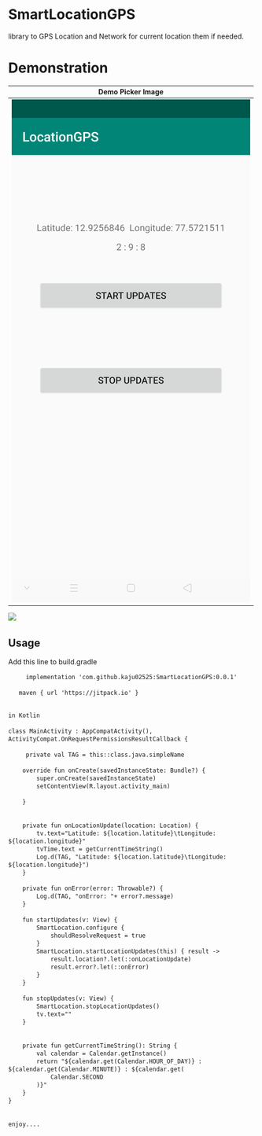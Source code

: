 # SmartLocationGPS
library to GPS Location and Network for current location them if needed.
# Demonstration
|Demo Picker Image|
|:---:|
|![](art/pic.png)|

[![](https://jitpack.io/v/kaju02525/SmartLocationGPS.svg)](https://jitpack.io/#kaju02525/SmartLocationGPS)




## Usage
Add this line to build.gradle
```
	 implementation 'com.github.kaju02525:SmartLocationGPS:0.0.1'
   
   maven { url 'https://jitpack.io' }
   
```

```
in Kotlin

class MainActivity : AppCompatActivity(), ActivityCompat.OnRequestPermissionsResultCallback {

     private val TAG = this::class.java.simpleName

    override fun onCreate(savedInstanceState: Bundle?) {
        super.onCreate(savedInstanceState)
        setContentView(R.layout.activity_main)

    }


    private fun onLocationUpdate(location: Location) {
        tv.text="Latitude: ${location.latitude}\tLongitude: ${location.longitude}"
        tvTime.text = getCurrentTimeString()
        Log.d(TAG, "Latitude: ${location.latitude}\tLongitude: ${location.longitude}")
    }

    private fun onError(error: Throwable?) {
        Log.d(TAG, "onError: "+ error?.message)
    }

    fun startUpdates(v: View) {
        SmartLocation.configure {
            shouldResolveRequest = true
        }
        SmartLocation.startLocationUpdates(this) { result ->
            result.location?.let(::onLocationUpdate)
            result.error?.let(::onError)
        }
    }

    fun stopUpdates(v: View) {
        SmartLocation.stopLocationUpdates()
        tv.text=""
    }


    private fun getCurrentTimeString(): String {
        val calendar = Calendar.getInstance()
        return "${calendar.get(Calendar.HOUR_OF_DAY)} : ${calendar.get(Calendar.MINUTE)} : ${calendar.get(
            Calendar.SECOND
        )}"
    }
}


enjoy....
